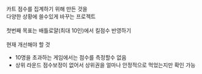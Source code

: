 카트 점수를 집계하기 위해 만든 것을<br>
다양한 상황에 쓸수있게 바꾸는 프로젝트<br>
<br>
첫번째 목표는 배틀로얄(최대 10인)에서 킬점수 반영하기<br>
<br>
현재 개선해야 할 것<br>

- 10명을 초과하는 게임에서는 점수를 측정할수 없음
- 상위 라운드 점수보정이 없어서 상위권을 얼마나 안정적으로 먹었는지만 확인 가능
